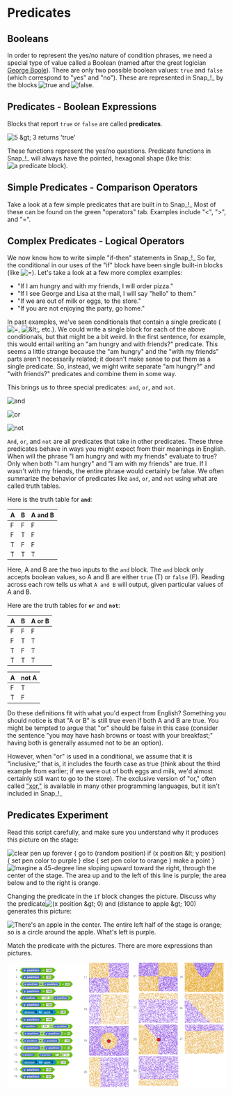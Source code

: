 # Predicates

## Booleans

In order to represent the yes/no nature of condition phrases, we need a special type of value called a Boolean \(named after the great logician [George Boole](http://en.wikipedia.org/wiki/George_Boole)\). There are only two possible boolean values: `true` and `false` \(which correspond to "yes" and "no"\). These are represented in Snap_!_ by the blocks ![true](https://beautyjoy.github.io/bjc-r/img/blocks/true.png) and ![false](https://beautyjoy.github.io/bjc-r/img/blocks/false.png). 

## Predicates - Boolean Expressions

Blocks that report `true` or `false` are called **predicates**. 

![5 &amp;gt; 3 returns &apos;true&apos;](https://beautyjoy.github.io/bjc-r/img/cond/predicate-returning-boolean.gif)

These functions represent the yes/no questions. Predicate functions in Snap_!_ will always have the pointed, hexagonal shape \(like this: ![a predicate block](https://beautyjoy.github.io/bjc-r/img/cond/demo-predicate-block.png)\).

## Simple Predicates - Comparison Operators

Take a look at a few simple predicates that are built in to Snap_!_ Most of these can be found on the green "operators" tab. Examples include "&lt;", "&gt;", and "=".

## Complex Predicates - Logical Operators

We now know how to write simple "if-then" statements in Snap_!_ So far, the conditional in our uses of the "if" block have been single built-in blocks \(like ![=](https://beautyjoy.github.io/bjc-r/img/blocks/equals.png)\). Let's take a look at a few more complex examples:

* "If I am hungry and with my friends, I will order pizza."
* "If I see George and Lisa at the mall, I will say "hello" to them."
* "If we are out of milk or eggs, to the store."
* "If you are not enjoying the party, go home."

In past examples, we've seen conditionals that contain a single predicate \(![=](https://beautyjoy.github.io/bjc-r/img/blocks/equals.png), ![&amp;lt;](https://beautyjoy.github.io/bjc-r/img/blocks/less-than.png), etc.\). We could write a single block for each of the above conditionals, but that might be a bit weird. In the first sentence, for example, this would entail writing an "am hungry and with friends?" predicate. This seems a little strange because the "am hungry" and the "with my friends" parts aren't necessarily related; it doesn't make sense to put them as a single predicate. So, instead, we might write separate "am hungry?" and "with friends?" predicates and combine them in some way. 

This brings us to three special predicates: `and`, `or`, and `not`.

![and](https://beautyjoy.github.io/bjc-r/img/blocks/and.png)

![or](https://beautyjoy.github.io/bjc-r/img/blocks/or.png)

![not](https://beautyjoy.github.io/bjc-r/img/blocks/not.png)

`And`, `or`, and `not` are all predicates that take in other predicates. These three predicates behave in ways you might expect from their meanings in English. When will the phrase "I am hungry and with my friends" evaluate to true? Only when both "I am hungry" and "I am with my friends" are true. If I wasn't with my friends, the entire phrase would certainly be false. We often summarize the behavior of predicates like `and`, `or`, and `not` using what are called truth tables. 

Here is the truth table for **`and`**:

| A | B | A and B |
| :--- | :--- | :--- |
| F | F | F |
| F | T | F |
| T | F | F |
| T | T | T |

Here, A and B are the two inputs to the `and` block. The `and` block only accepts boolean values, so A and B are either `true` \(T\) or `false` \(F\). Reading across each row tells us what `A and B` will output, given particular values of A and B. 

Here are the truth tables for **`or`** and **`not`**:

| A | B | A or B |
| :--- | :--- | :--- |
| F | F | F |
| F | T | T |
| T | F | T |
| T | T | T |

| A | not A |
| :--- | :--- |
| F | T |
| T | F |

Do these definitions fit with what you'd expect from English? Something you should notice is that "A or B" is still true even if both A and B are true. You might be tempted to argue that "or" should be false in this case \(consider the sentence "you may have hash browns or toast with your breakfast;" having both is generally assumed not to be an option\). 

However, when "or" is used in a conditional, we assume that it is "inclusive;" that is, it includes the fourth case as true \(think about the third example from earlier; if we were out of both eggs and milk, we'd almost certainly still want to go to the store\). The exclusive version of "or," often called ["xor,"](http://en.wikipedia.org/wiki/Xor) is available in many other programming languages, but it isn't included in Snap_!_

## Predicates Experiment

Read this script carefully, and make sure you understand why it produces this picture on the stage:

  
![clear
pen up
forever {
    go to \(random position\)
    if \(x position &amp;lt; y position\) {
        set pen color to purple
    } else {
        set pen color to orange
    }
    make a point
}](https://bjc.edc.org/bjc-r/img/2-complexity/dotscript.png) ![ Imagine a 45-degree line sloping upward toward the right, through the center of the stage. The area up and to the left of this line is purple; the area below and to the right is orange.](https://bjc.edc.org/bjc-r/img/2-complexity/y-gtr-x.png)

Changing the predicate in the `if` block changes the picture. Discuss why the predicate![\(x position &amp;gt; 0\) and \(distance to apple &amp;gt; 100\)](https://bjc.edc.org/bjc-r/img/2-complexity/apple-script.png) generates this picture:

  
![There&apos;s an apple in the center. The entire left half of the stage is orange; so is a circle around the apple. What&apos;s left is purple.](https://bjc.edc.org/bjc-r/img/2-complexity/apple.png)

Match the predicate with the pictures. There are more expressions than pictures.

![](../.gitbook/assets/image%20%2838%29.png)

